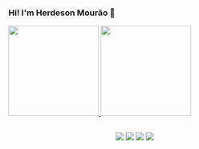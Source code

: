 ### Hi! I'm Herdeson Mourão 👋
<div>
  <a href="https://github.com/HerdesonMourao">
  <img height="180em" src="https://github-readme-stats.vercel.app/api?username=HerdesonMourao&show_icons=true&theme=dracula&include_all_commits=true&count_private=true"/>
  <img height="180em" src="https://github-readme-stats.vercel.app/api/top-langs/?username=HerdesonMourao&layout=compact&langs_count=7&theme=dracula"/>
</div>
 
##

<div align="center"> 
  <a href = "mailto:herdesondev@gmail.com"><img src="https://img.shields.io/badge/-Gmail-D14826?style=for-the-badge&logo=gmail&logoColor=white" target="_blank"></a>
  <a href="https://www.linkedin.com/in/herdesonmourao" target="_blank"><img src="https://img.shields.io/badge/-LinkedIn-%230077B5?style=for-the-badge&logo=linkedin&logoColor=white" target="_blank"></a>
  <a href="https://instagram.com/herdeson.mourao" target="_blank"><img src="https://img.shields.io/badge/-Instagram-%23E4405F?style=for-the-badge&logo=instagram&logoColor=white" target="_blank"></a>
 <a href="https://gitlab.com/HerdesonMourao" target="_blank"><img src="https://img.shields.io/badge/GitLab-330F63?style=for-the-badge&logo=gitlab&logoColor=white" target="_blank"></a>
</div> 

